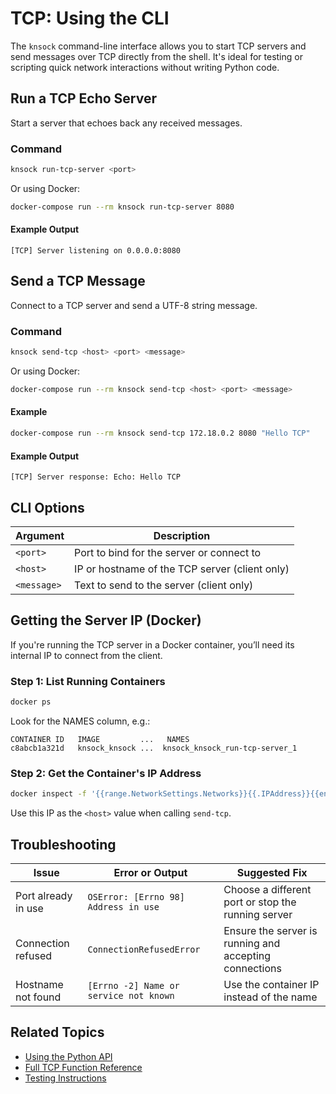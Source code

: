 # TCP: Using the CLI

The `knsock` command-line interface allows you to start TCP servers and send messages over TCP directly from the shell. It's ideal for testing or scripting quick network interactions without writing Python code.

## Run a TCP Echo Server

Start a server that echoes back any received messages.

### Command

```bash
knsock run-tcp-server <port>
```

Or using Docker:

```bash
docker-compose run --rm knsock run-tcp-server 8080
```

#### Example Output

```
[TCP] Server listening on 0.0.0.0:8080
```

## Send a TCP Message

Connect to a TCP server and send a UTF-8 string message.

### Command

```bash
knsock send-tcp <host> <port> <message>
```

Or using Docker:

```bash
docker-compose run --rm knsock send-tcp <host> <port> <message>
```

#### Example

```bash
docker-compose run --rm knsock send-tcp 172.18.0.2 8080 "Hello TCP"
```

#### Example Output

```
[TCP] Server response: Echo: Hello TCP
```

## CLI Options

| Argument  | Description                              |
|-----------|------------------------------------------|
| `<port>`  | Port to bind for the server or connect to |
| `<host>`  | IP or hostname of the TCP server (client only) |
| `<message>` | Text to send to the server (client only) |

## Getting the Server IP (Docker)

If you're running the TCP server in a Docker container, you’ll need its internal IP to connect from the client.

### Step 1: List Running Containers

```bash
docker ps
```

Look for the NAMES column, e.g.:

```
CONTAINER ID   IMAGE         ...   NAMES
c8abcb1a321d   knsock_knsock ...  knsock_knsock_run-tcp-server_1
```

### Step 2: Get the Container's IP Address

```bash
docker inspect -f '{{range.NetworkSettings.Networks}}{{.IPAddress}}{{end}}' <container_name_or_id>
```

Use this IP as the `<host>` value when calling `send-tcp`.

## Troubleshooting

| Issue              | Error or Output                     | Suggested Fix                          |
|--------------------|-------------------------------------|----------------------------------------|
| Port already in use | `OSError: [Errno 98] Address in use` | Choose a different port or stop the running server |
| Connection refused  | `ConnectionRefusedError`            | Ensure the server is running and accepting connections |
| Hostname not found  | `[Errno -2] Name or service not known` | Use the container IP instead of the name |

## Related Topics

- [Using the Python API](python-api.md)
- [Full TCP Function Reference](reference.md)
- [Testing Instructions](testing.md)